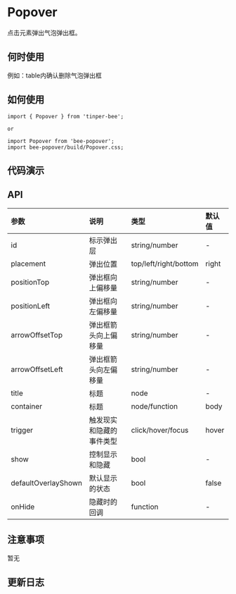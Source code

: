 # Popover
点击元素弹出气泡弹出框。

## 何时使用
例如：table内确认删除气泡弹出框

## 如何使用

```
import { Popover } from 'tinper-bee';

or

import Popover from 'bee-popover';
import bee-popover/build/Popover.css;

```

## 代码演示

## API

|参数|说明|类型|默认值|
|:---|:-----|:----|:------|
|id|标示弹出层|string/number|-|
|placement|弹出位置|top/left/right/bottom|right|
|positionTop|弹出框向上偏移量|string/number|-|
|positionLeft|弹出框向左偏移量|string/number|-|
|arrowOffsetTop|弹出框箭头向上偏移量|string/number|-|
|arrowOffsetLeft|弹出框箭头向左偏移量|string/number|-|
|title|标题|node|-|
|container|标题|node/function|body|
|trigger|触发现实和隐藏的事件类型|click/hover/focus|hover|
|show|控制显示和隐藏|bool|-|
|defaultOverlayShown|默认显示的状态|bool|false|
|onHide|隐藏时的回调|function|-|

## 注意事项

暂无

## 更新日志